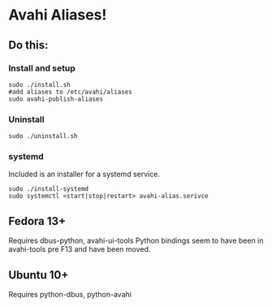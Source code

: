Avahi Aliases!
==============

Do this:
--------

### Install and setup

    sudo ./install.sh
    #add aliases to /etc/avahi/aliases
    sudo avahi-publish-aliases

### Uninstall

    sudo ./uninstall.sh

### systemd

Included is an installer for a systemd service.

    sudo ./install-systemd
    sudo systemctl <start|stop|restart> avahi-alias.serivce

Fedora 13+
----------
Requires dbus-python, avahi-ui-tools
Python bindings seem to have been in avahi-tools pre F13 and have been moved.

Ubuntu 10+
----------
Requires python-dbus, python-avahi
